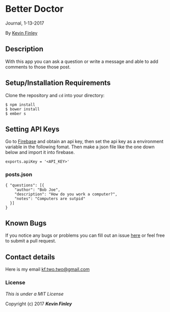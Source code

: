# Better Doctor

 Journal, 1-13-2017

 By [Kevin Finley](http://www.kfinley.com)

## Description

With this app you can ask a question or write a message and able to add comments to those those post.

## Setup/Installation Requirements

Clone the repository and `cd` into your directory:
```
$ npm install
$ bower install
$ ember s
```

## Setting API Keys
Go to [Firebase](https://firebase.google.com/) and obtain an api key, then set the api key as a environment variable in the following fomat. Then make a json file like the one down below and import it into firebase.
```
exports.apiKey = '<API_KEY>'
```
### posts.json
```
{ "questions": [{
    "author": "Bob Joe",
    "description": "How do you work a computer?",
    "notes": "Computers are sutpid"
  }]
}
```


## Known Bugs

If you notice any bugs or problems you can fill out an issue [here](http://www.github.com/kftwotwo/message-board/issues) or feel free to submit a pull request.

## Contact details
Here is my email kf.two.two@gmail.com

### License

*This is under a MIT License*

Copyright (c) 2017 **_Kevin Finley_**
